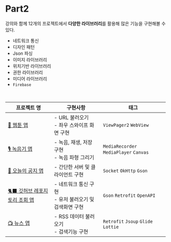 # Part2
강의와 함께 12개의 프로젝트에서 **다양한 라이브러리**를 활용해 많은 기능을 구현해볼 수 있다.
- 네트워크 통신
- 디자인 패턴
- Json 파싱
- 이미지 라이브러리
- 위치기반 라이브러리
- 권한 라이브러리
- 미디어 라이브러리
- `Firebase`
<br>

| 프로젝트 명 | 구현사항 | 태그 |
| ---- | -------- | -------- |
| [🎨 웹툰 앱](https://github.com/sjunh812/fastcampus-android-bootcamp/tree/master/part2/chapter1) | - URL 불러오기<br>- 좌우 스와이프 화면 구현 | `ViewPager2` `WebView` | 
| [🎙 녹음기 앱](https://github.com/sjunh812/fastcampus-android-bootcamp/tree/master/part2/chapter2) | - 녹음, 재생, 저장 구현<br>- 녹음 파형 그리기 | `MediaRecorder` `MediaPlayer` `Canvas` |
| [📌 오늘의 공지 앱](https://github.com/sjunh812/fastcampus-android-bootcamp/tree/master/part2/chapter3) | - 간단한 서버 및 클라이언트 구현 | `Socket` `OkHttp` `Gson` |
| [🐈‍⬛ 깃허브 레포지토리 조회 앱](https://github.com/sjunh812/fastcampus-android-bootcamp/tree/master/part2/chapter4) | - 네트워크 통신 구현<br>- 유저 불러오기 및 검색화면 구현 | `Gson` `Retrofit` `OpenAPI` |
| [📺 뉴스 앱](https://github.com/sjunh812/fastcampus-android-bootcamp/tree/master/part2/chapter5) | - RSS 데이터 불러오기<br>- 검색기능 구현 | `Retrofit` `Jsoup` `Glide` `Lottie` |
